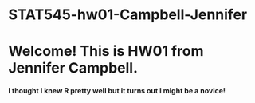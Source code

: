 # STAT545-hw01-Campbell-Jennifer

# Welcome! This is HW01 from Jennifer Campbell. 
#### I thought I knew R pretty well but it turns out I might be a novice!

